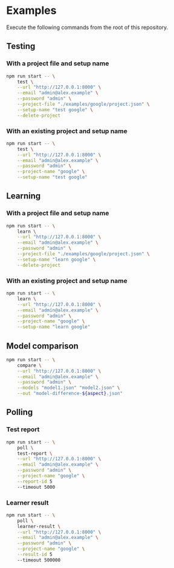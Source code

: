 # Examples

Execute the following commands from the root of this repository.

## Testing

### With a project file and setup name

```bash
npm run start -- \
    test \
    --url "http://127.0.0.1:8000" \
    --email "admin@alex.example" \
    --password "admin" \
    --project-file "./examples/google/project.json" \
    --setup-name "test google" \
    --delete-project
```

### With an existing project and setup name

```bash
npm run start -- \
    test \
    --url "http://127.0.0.1:8000" \
    --email "admin@alex.example" \
    --password "admin" \
    --project-name "google" \
    --setup-name "test google"
```

## Learning

### With a project file and setup name

```bash
npm run start -- \
    learn \
    --url "http://127.0.0.1:8000" \
    --email "admin@alex.example" \
    --password "admin" \
    --project-file "./examples/google/project.json" \
    --setup-name "learn google" \
    --delete-project
```

### With an existing project and setup name

```bash
npm run start -- \
    learn \
    --url "http://127.0.0.1:8000" \
    --email "admin@alex.example" \
    --password "admin" \
    --project-name "google" \
    --setup-name "learn google"
```

## Model comparison

```bash
npm run start -- \
    compare \
    --url "http://127.0.0.1:8000" \
    --email "admin@alex.example" \
    --password "admin" \
    --models "model1.json" "model2.json" \
    --out "model-difference-${aspect}.json"
```

## Polling

### Test report

```bash
npm run start -- \
    poll \
    test-report \
    --url "http://127.0.0.1:8000" \
    --email "admin@alex.example" \
    --password "admin" \
    --project-name "google" \
    --report-id 5
    --timeout 5000
```

### Learner result

```bash
npm run start -- \
    poll \
    learner-result \
    --url "http://127.0.0.1:8000" \
    --email "admin@alex.example" \
    --password "admin" \
    --project-name "google" \
    --result-id 5
    --timeout 500000
```
